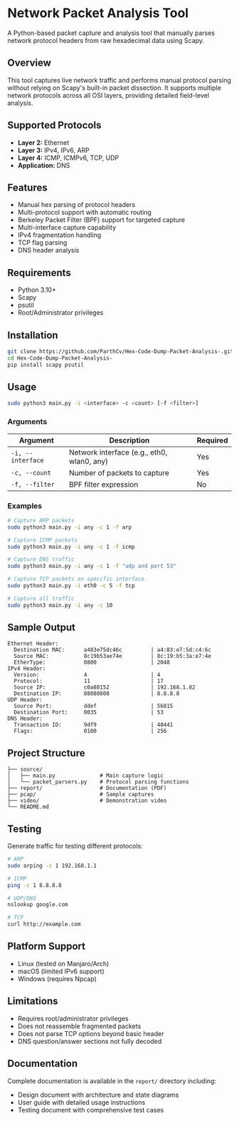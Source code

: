 # Network Packet Analysis Tool

A Python-based packet capture and analysis tool that manually parses network protocol headers from raw hexadecimal data using Scapy.

## Overview

This tool captures live network traffic and performs manual protocol parsing without relying on Scapy's built-in packet dissection. It supports multiple network protocols across all OSI layers, providing detailed field-level analysis.

## Supported Protocols

- **Layer 2:** Ethernet
- **Layer 3:** IPv4, IPv6, ARP
- **Layer 4:** ICMP, ICMPv6, TCP, UDP
- **Application:** DNS

## Features

- Manual hex parsing of protocol headers
- Multi-protocol support with automatic routing
- Berkeley Packet Filter (BPF) support for targeted capture
- Multi-interface capture capability
- IPv4 fragmentation handling
- TCP flag parsing
- DNS header analysis

## Requirements

- Python 3.10+
- Scapy
- psutil
- Root/Administrator privileges

## Installation

```bash
git clone https://github.com/ParthCv/Hex-Code-Dump-Packet-Analysis-.git
cd Hex-Code-Dump-Packet-Analysis-
pip install scapy psutil
```

## Usage

```bash
sudo python3 main.py -i <interface> -c <count> [-f <filter>]
```

### Arguments

| Argument | Description | Required |
|----------|-------------|----------|
| `-i, --interface` | Network interface (e.g., eth0, wlan0, any) | Yes |
| `-c, --count` | Number of packets to capture | Yes |
| `-f, --filter` | BPF filter expression | No |

### Examples

```bash
# Capture ARP packets
sudo python3 main.py -i any -c 1 -f arp

# Capture ICMP packets
sudo python3 main.py -i any -c 1 -f icmp

# Capture DNS traffic
sudo python3 main.py -i any -c 1 -f "udp and port 53"

# Capture TCP packets on specific interface
sudo python3 main.py -i eth0 -c 5 -f tcp

# Capture all traffic
sudo python3 main.py -i any -c 10
```

## Sample Output

```
Ethernet Header:
  Destination MAC:      a483e75dc46c         | a4:83:e7:5d:c4:6c
  Source MAC:           8c19b53ae74e         | 8c:19:b5:3a:e7:4e
  EtherType:            0800                 | 2048
IPv4 Header:
  Version:              4                    | 4
  Protocol:             11                   | 17
  Source IP:            c0a80152             | 192.168.1.82
  Destination IP:       08080808             | 8.8.8.8
UDP Header:
  Source Port:          ddef                 | 56815
  Destination Port:     0035                 | 53
DNS Header:
  Transaction ID:       9df9                 | 40441
  Flags:                0100                 | 256
```

## Project Structure

```
├── source/
│   ├── main.py              # Main capture logic
│   └── packet_parsers.py    # Protocol parsing functions
├── report/                  # Documentation (PDF)
├── pcap/                    # Sample captures
├── video/                   # Demonstration video
└── README.md
```

## Testing

Generate traffic for testing different protocols:

```bash
# ARP
sudo arping -c 1 192.168.1.1

# ICMP
ping -c 1 8.8.8.8

# UDP/DNS
nslookup google.com

# TCP
curl http://example.com
```

## Platform Support

- Linux (tested on Manjaro/Arch)
- macOS (limited IPv6 support)
- Windows (requires Npcap)

## Limitations

- Requires root/administrator privileges
- Does not reassemble fragmented packets
- Does not parse TCP options beyond basic header
- DNS question/answer sections not fully decoded

## Documentation

Complete documentation is available in the `report/` directory including:
- Design document with architecture and state diagrams
- User guide with detailed usage instructions
- Testing document with comprehensive test cases
